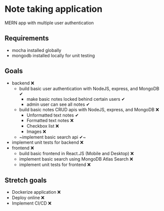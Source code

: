 # Note taking application

MERN app with multiple user authentication

## Requirements
- mocha installed globally
- mongodb installed locally for unit testing

## Goals

- backend ❌
  - build basic user authentication with NodeJS, express, and MongoDB ✔
    - make basic notes locked behind certain users ✔
    - admin user can see all notes ✔
  - build basic notes CRUD apis with NodeJS, express, and MongoDB ❌
    - Unformatted text notes ✔
    - Formatted text notes ❌
    - Checkbox list ❌
    - Images ❌
  - ~implement basic search api ✔~
- implement unit tests for backend ❌
- frontend ❌
  - build basic frontend in React.JS (Mobile and Desktop) ❌
  - implement basic search using MongoDB Atlas Search ❌
  - implement unit tests for frontend ❌

## Stretch goals

- Dockerize application ❌
- Deploy online ❌
- Implement CI/CD ❌
